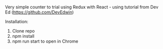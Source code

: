 Very simple counter to trial using Redux with React - using tutorial from Dev Ed (https://github.com/DevEdwin)

Installation:
1. Clone repo
2. npm install
3. npm run start to open in Chrome